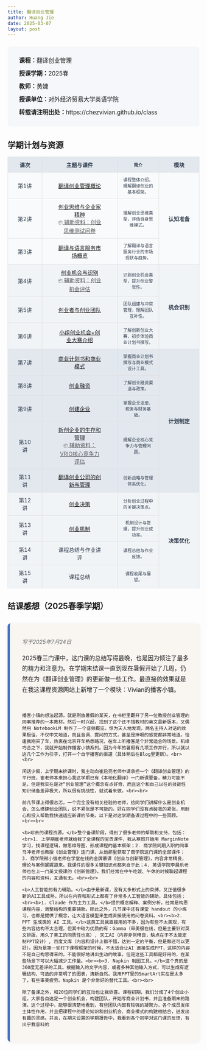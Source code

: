 ```yaml
---
title: 翻译创业管理
author: Huang Jie
date: 2025-03-07
layout: post
---
```


<!-- 课程简介区块 -->
<div style="background:#f5f7fa; border-radius:8px; padding:20px 30px; margin:24px 0 32px 0; font-size:1.1em; line-height:2.2;">
<strong>课程：</strong>翻译创业管理<br>
<strong>授课学期：</strong>2025春<br>
<strong>教师：</strong>黄婕<br>
<strong>授课单位：</strong>对外经济贸易大学英语学院<br>
<strong>转载请注明出处：</strong>https://chezvivian.github.io/class
</div>

<!-- 学期计划与资源表格 -->
## 学期计划与资源

<table class="cat-table" style="width:100%; border-collapse:collapse; text-align:center; font-size:1em; background:#fff;">
  <tr style="background:#e3e8ef; color:#2d3a4a;">
    <th style="border:1px solid #e0e0e0; padding:10px 24px; width:90px;">课次</th>
    <th style="border:1px solid #e0e0e0; padding:10px 40px; width:300px;">主题与课件</th>
    <th style="border:1px solid #e0e0e0; padding:10px 12px; font-size:0.8em; width:220px;">简介</th>
    <th style="border:1px solid #e0e0e0; padding:10px 24px; width:150px;">模块</th>
  </tr>
  <!-- 认知准备模块 -->
  <tr style="background:#f9fafb; color:#2d3a4a;">
    <td style="border:1px solid #e0e0e0; padding:10px 24px;">第1讲</td>
    <td style="border:1px solid #e0e0e0; padding:10px 40px;"><a href="https://chezvivian.github.io/class/entrepreneur_pdf/第1讲_翻译创业管理概论.pdf" target="_blank">翻译创业管理概论</a></td>
    <td style="border:1px solid #e0e0e0; padding:10px 12px; font-size:0.8em;">课程整体介绍，理解翻译创业的基本框架。</td>
    <td style="border:1px solid #e0e0e0; padding:10px 24px;" rowspan="3"><b>认知准备</b></td>
  </tr>
  <tr style="background:#f9fafb; color:#2d3a4a;">
    <td style="border:1px solid #e0e0e0; padding:10px 24px;">第2讲</td>
    <td style="border:1px solid #e0e0e0; padding:10px 40px;"><a href="https://chezvivian.github.io/class/entrepreneur_pdf/第2讲_创业思维与企业家精神.pdf" target="_blank">创业思维与企业家精神</a><br>
    <span style="color:#555;font-weight:normal;"><span style="font-size:0.8em;">📦</span></span><a href="https://chezvivian.github.io/class/entrepreneur_pdf/第2讲_创业思维测试问卷_handout.pdf" target="_blank" style="color:#555;"> 辅助资料：创业思维测试问卷</a></td>
    <td style="border:1px solid #e0e0e0; padding:10px 12px; font-size:0.8em;">理解创业思维类型，评估自身思维模式。</td>
  </tr>
  <tr style="background:#f9fafb; color:#2d3a4a;">
    <td style="border:1px solid #e0e0e0; padding:10px 24px;">第3讲</td>
    <td style="border:1px solid #e0e0e0; padding:10px 40px;"><a href="https://chezvivian.github.io/class/entrepreneur_pdf/第3讲_翻译与语言服务市场概览.pdf" target="_blank">翻译与语言服务市场概览</a></td>
    <td style="border:1px solid #e0e0e0; padding:10px 12px; font-size:0.8em;">了解翻译与语言服务行业的市场现状与趋势。</td>
  </tr>
  <!-- 机会识别模块 -->
  <tr style="background:#f1f4f7; color:#2d3a4a;">
    <td style="border:1px solid #e0e0e0; padding:10px 24px;">第4讲</td>
    <td style="border:1px solid #e0e0e0; padding:10px 40px;"><a href="https://chezvivian.github.io/class/entrepreneur_pdf/第4讲_创业机会与识别.pdf" target="_blank">创业机会与识别</a><br>
    <span style="color:#555;font-weight:normal;"><span style="font-size:0.8em;">📦</span></span><a href="https://chezvivian.github.io/class/entrepreneur_pdf/第4讲_创业机会评估_handout.pdf" target="_blank" style="color:#555;"> 辅助资料：创业机会评估</a></td>
    <td style="border:1px solid #e0e0e0; padding:10px 12px; font-size:0.8em;">识别创业机会类型，提升创业警觉性。</td>
    <td style="border:1px solid #e0e0e0; padding:10px 24px;" rowspan="3"><b>机会识别</b></td>
  </tr>
  <tr style="background:#f1f4f7; color:#2d3a4a;">
    <td style="border:1px solid #e0e0e0; padding:10px 24px;">第5讲</td>
    <td style="border:1px solid #e0e0e0; padding:10px 40px;"><a href="https://chezvivian.github.io/class/entrepreneur_pdf/第5讲_创业者与创业团队.pdf" target="_blank">创业者与创业团队</a></td>
    <td style="border:1px solid #e0e0e0; padding:10px 12px; font-size:0.8em;">团队组建与冲突管理，理解团队互补性。</td>
  </tr>
  <tr style="background:#f1f4f7; color:#2d3a4a;">
    <td style="border:1px solid #e0e0e0; padding:10px 24px;">第6讲</td>
    <td style="border:1px solid #e0e0e0; padding:10px 40px;"><a href="https://chezvivian.github.io/class/entrepreneur_pdf/第6讲_小组创业机会+创业大赛介绍.pdf" target="_blank">小组创业机会+创业大赛介绍</a></td>
    <td style="border:1px solid #e0e0e0; padding:10px 12px; font-size:0.8em;">了解创新创业大赛，初步体验商业计划书撰写。</td>
  </tr>
  <!-- 计划制定模块 -->
  <tr style="background:#e3e8ef; color:#2d3a4a;">
    <td style="border:1px solid #e0e0e0; padding:10px 24px;">第7讲</td>
    <td style="border:1px solid #e0e0e0; padding:10px 40px;"><a href="https://chezvivian.github.io/class/entrepreneur_pdf/第7讲_商业计划书和商业模式.pdf" target="_blank">商业计划书和商业模式</a></td>
    <td style="border:1px solid #e0e0e0; padding:10px 12px; font-size:0.8em;">掌握商业计划书撰写与商业模式设计工具。</td>
    <td style="border:1px solid #e0e0e0; padding:10px 24px;" rowspan="5"><b>计划制定</b></td>
  </tr>
  <tr style="background:#e3e8ef; color:#2d3a4a;">
    <td style="border:1px solid #e0e0e0; padding:10px 24px;">第8讲</td>
    <td style="border:1px solid #e0e0e0; padding:10px 40px;"><a href="https://chezvivian.github.io/class/entrepreneur_pdf/第8讲_创业融资.pdf" target="_blank">创业融资</a></td>
    <td style="border:1px solid #e0e0e0; padding:10px 12px; font-size:0.8em;">了解创业融资渠道与政策。</td>
  </tr>
  <tr style="background:#e3e8ef; color:#2d3a4a;">
    <td style="border:1px solid #e0e0e0; padding:10px 24px;">第9讲</td>
    <td style="border:1px solid #e0e0e0; padding:10px 40px;"><a href="https://chezvivian.github.io/class/entrepreneur_pdf/第9讲_创建企业.pdf" target="_blank">创建企业</a></td>
    <td style="border:1px solid #e0e0e0; padding:10px 12px; font-size:0.8em;">掌握企业注册、税务与财务基础。</td>
  </tr>
  <tr style="background:#e3e8ef; color:#2d3a4a;">
    <td style="border:1px solid #e0e0e0; padding:10px 24px;">第10讲</td>
    <td style="border:1px solid #e0e0e0; padding:10px 40px;"><a href="https://chezvivian.github.io/class/entrepreneur_pdf/第10讲_新创企业的生存与管理.pdf" target="_blank">新创企业的生存和管理</a><br>
    <span style="color:#555;font-weight:normal;"><span style="font-size:0.8em;">📦</span></span><a href="https://chezvivian.github.io/class/entrepreneur_pdf/第10讲_VRIO核心竞争力评估_handout.pdf" target="_blank" style="color:#555;"> 辅助资料：VRIO核心竞争力评估</a></td>
    <td style="border:1px solid #e0e0e0; padding:10px 12px; font-size:0.8em;">理解企业核心竞争力与管理问题。</td>
  </tr>
  <tr style="background:#e3e8ef; color:#2d3a4a;">
    <td style="border:1px solid #e0e0e0; padding:10px 24px;">第11讲</td>
    <td style="border:1px solid #e0e0e0; padding:10px 40px;"><a href="https://chezvivian.github.io/class/entrepreneur_pdf/第11讲_翻译创业公司的创新与管理.pdf" target="_blank">翻译创业公司的创新与管理</a></td>
    <td style="border:1px solid #e0e0e0; padding:10px 12px; font-size:0.8em;">创新战略与管理体系优化。</td>
  </tr>
  <!-- 决策优化模块 -->
  <tr style="background:#f1f4f7; color:#2d3a4a;">
    <td style="border:1px solid #e0e0e0; padding:10px 24px;">第12讲</td>
    <td style="border:1px solid #e0e0e0; padding:10px 40px;"><a href="https://chezvivian.github.io/class/entrepreneur_pdf/第12讲_创业决策.pdf" target="_blank">创业决策</a></td>
    <td style="border:1px solid #e0e0e0; padding:10px 12px; font-size:0.8em;">分析创业过程中的关键决策点。</td>
    <td style="border:1px solid #e0e0e0; padding:10px 24px;" rowspan="4"><b>决策优化</b></td>
  </tr>
  <tr style="background:#f1f4f7; color:#2d3a4a;">
    <td style="border:1px solid #e0e0e0; padding:10px 24px;">第13讲</td>
    <td style="border:1px solid #e0e0e0; padding:10px 40px;"><a href="https://chezvivian.github.io/class/entrepreneur_pdf/第13讲_创业机制.pdf" target="_blank">创业机制</a></td>
    <td style="border:1px solid #e0e0e0; padding:10px 12px; font-size:0.8em;">机制设计与管理，提升创业成功率。</td>
  </tr>
  <tr style="background:#f1f4f7; color:#2d3a4a;">
    <td style="border:1px solid #e0e0e0; padding:10px 24px;">第14讲</td>
    <td style="border:1px solid #e0e0e0; padding:10px 40px;">课程总结与作业讲评</td>
    <td style="border:1px solid #e0e0e0; padding:10px 12px; font-size:0.8em;">课程总结与作业反馈。</td>
  </tr>
  <tr style="background:#f1f4f7; color:#2d3a4a;">
    <td style="border:1px solid #e0e0e0; padding:10px 24px;">第15讲</td>
    <td style="border:1px solid #e0e0e0; padding:10px 40px;">课程总结</td>
    <td style="border:1px solid #e0e0e0; padding:10px 12px; font-size:0.8em;">课程收尾与展望。</td>
  </tr>
</table>

<!-- 结课感想美化区块 -->
## 结课感想（2025春季学期）

<div style="background:#f9f6f2; border-left:6px solid #4472c4; border-radius:8px; box-shadow:0 2px 8px #eee; padding:24px 24px 24px 32px; margin:32px 0;">
  <p style="font-style:italic; color:#666; margin-bottom:20px;">写于2025年7月24日</p>
  <p style="font-size:1.1em; line-height:1.8;">
    2025春三门课中，这门课的总结写得最晚，也是因为倾注了最多的精力和注意力。在学期末结课一直到现在暑假开始了几周，仍然在为《翻译创业管理》的更新做一些工作。最直接的效果就是在我这课程资源网站上新增了一个模块：Vivian的播客小镇。<br><br>

    播客小镇的想法起源，就是刚放暑假的某天，在书柜里翻开了另一位教授创业管理的同事推荐的一本教材。然后一时兴起，找到了这个还不错教材的英文最新版本，又偶然用 NotebookLM 制作了一个音频概览。惊为天人地发现，两名主持人对话的效果极佳，不仅中文地道，而且音调、提问的方式，甚至是捧哏的感觉都非常地道。恰逢我刚买了车，热衷在北京开车熟悉路况，在车上听播客是个非常适合的场景。机缘巧合之下，我就开始制作播客小镇系列。因为今年的暑假有几项工作并行，所以就以这几个工作为引子，打开一个自学播客的渠道（具体稍后在Blog里更新）。<br><br>

    闲话少叙，上学期末排课时，我主动向崔启亮老师申请承担一个《翻译创业管理》的平行班，崔老师本来担心我这学期已有《本地化翻译》一门新课要备，精力可能不足。但是我实在是对“创业管理”这个概念有点好奇，而且这个和自己以往的技能性知识储备差异极大，所以很有挑战性，就试着来做。<br><br>

    前几节课上得很忐忑，一个完全没有相关经验的老师，给同学们讲解什么是创业机会，怎么搭建创业团队，说不紧张是不可能的。好在同学们没有点破我的紧张，用耐心和投入帮助我快速适应新课的节奏。以下是对这学期备课过程中的一些回顾。<br><br>
    
    <b>珍贵的课程资源。</b>整个备课阶段，得到了很多老师的帮助和支持，包括：<br>1. 上学期崔老师就给我了全课程的宝贵课件，我从寒假开始用 MarginNote 学习，找课程逻辑，做思维导图，形成课程的基本框架；2. 商学院同期入职的同事马冲老师也教授《创业管理》这门课，从他那里获取了商学院这门课的全部课件；3. 商学院邢小强老师在学堂在线的金牌慕课《创业与创新管理》，内容非常精良，理论与案例娓娓道来。我课件的很多关键知识点都来自于此；4. 英语学院李晨乐老师也在上一门英文授课的《创新管理》，我们经常在中午吃饭、午休的时候聊起课程的内容和资料，互通有无。<br><br>

    <b>人工智能的有力辅助。</b>由于是新课，没有太多形式上的束缚，又正值很多新的AI工具成熟，所以在内容和形式上都有了非常多人工智能的辅助，具体包括：<br><b>1. Claude 作为主力工具。</b>提供概念解释、案例分析，经常是构思课程内容，调整结构的重要辅助。除此之外，几节课中还有课堂 handout 的小练习，也都是提供了概念，让大语言模型来生成直接使用的问卷资料。<br><b>2. PPT 生成类的 AI 工具。</b>这类工具我直接用的不多，因为有些不太美观，有些内容结构不太合理。但其中较为优质的有：Gamma（审美很在线，但是主要针对英文排版，用久了美工的同质性也高）, 天工AI（内容非常精良，缺点在于不太能定制PPT设计）, 百度文库（内容和设计上都不错，达到一定的平衡，但是都还可以更好）。因为是第一轮打下课程框架的时候，不太适合让AI 直接生成PPT，这样的内容不是自己构思得来的，不能很好地讲出生动的故事。但是这些工具都是好用的，在某些场景下可以大幅减少工作量。<br><b>3. Napkin 制图工具。</b>这个真的是360度无差评的工具。根据输入的文字内容，或者多种其他输入方式，可以生成有逻辑结构、可选的非常明了的图表，清新自然。我用PPT里的SmartArt实在是太多了，有些审美疲劳。Napkin 是个非常好的替代工具。<br><br>

    除了备课之外，和20位同学们的互动也让我欣喜。课程初期，我们分成了4个创业小组，大家各自选定一个创业机会，构建团队，开始写商业计划书，并且准备期末的路演。这个过程中，能够很清楚地看到，有些团队内部有较强的凝聚力，各个成员发挥主体性作用，并且把课程中的理论知识和创业机会、商业模式的构建相结合，迸发出有趣的灵感。并且，在期末设置的学期报告中，我看到各个同学对这门课的反馈，有出乎我意料的


  </p>
</div>